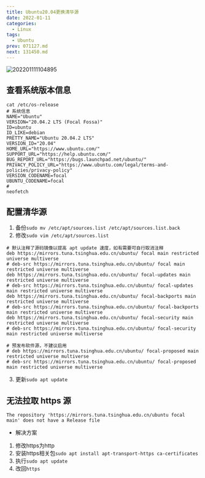 ```yaml
---
title: Ubuntu20.04更换清华源
date: 2022-01-11
categories:
  - Linux
tags:
  - Ubuntu
prev: 071127.md
next: 131450.md
---
```


![202201111104895](https://cdn.jsdelivr.net/gh/qbmzc/images/2022/202201111104895.png)

<!-- more -->

## 查看系统版本信息

```shell
cat /etc/os-release
# 系统信息
NAME="Ubuntu"
VERSION="20.04.2 LTS (Focal Fossa)"
ID=ubuntu
ID_LIKE=debian
PRETTY_NAME="Ubuntu 20.04.2 LTS"
VERSION_ID="20.04"
HOME_URL="https://www.ubuntu.com/"
SUPPORT_URL="https://help.ubuntu.com/"
BUG_REPORT_URL="https://bugs.launchpad.net/ubuntu/"
PRIVACY_POLICY_URL="https://www.ubuntu.com/legal/terms-and-policies/privacy-policy"
VERSION_CODENAME=focal
UBUNTU_CODENAME=focal
# 
neofetch
```

## 配置清华源

1. 备份`sudo mv /etc/apt/sources.list /etc/apt/sources.list.back`
2. 修改`sudo vim /etc/apt/sources.list`

```shell
# 默认注释了源码镜像以提高 apt update 速度，如有需要可自行取消注释
deb https://mirrors.tuna.tsinghua.edu.cn/ubuntu/ focal main restricted universe multiverse
# deb-src https://mirrors.tuna.tsinghua.edu.cn/ubuntu/ focal main restricted universe multiverse
deb https://mirrors.tuna.tsinghua.edu.cn/ubuntu/ focal-updates main restricted universe multiverse
# deb-src https://mirrors.tuna.tsinghua.edu.cn/ubuntu/ focal-updates main restricted universe multiverse
deb https://mirrors.tuna.tsinghua.edu.cn/ubuntu/ focal-backports main restricted universe multiverse
# deb-src https://mirrors.tuna.tsinghua.edu.cn/ubuntu/ focal-backports main restricted universe multiverse
deb https://mirrors.tuna.tsinghua.edu.cn/ubuntu/ focal-security main restricted universe multiverse
# deb-src https://mirrors.tuna.tsinghua.edu.cn/ubuntu/ focal-security main restricted universe multiverse

# 预发布软件源，不建议启用
# deb https://mirrors.tuna.tsinghua.edu.cn/ubuntu/ focal-proposed main restricted universe multiverse
# deb-src https://mirrors.tuna.tsinghua.edu.cn/ubuntu/ focal-proposed main restricted universe multiverse
```
3. 更新`sudo apt update`

## 无法拉取 https 源

```shell
The repository 'https://mirrors.tuna.tsinghua.edu.cn/ubuntu focal main' does not have a Release file
```
 - 解决方案

1. 修改https为http
2. 安装https相关包`sudo apt install apt-transport-https ca-certificates`
3. 执行`sudo apt update`
4. 改回`https`


